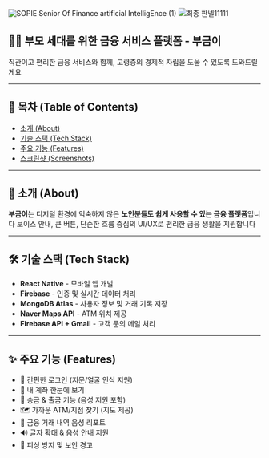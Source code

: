 ![SOPIE Senior Of Finance   artificial IntelligEnce (1)](https://github.com/user-attachments/assets/503ee1ed-bde8-418f-95fa-5ef24bb450c0)
![최종 판넬11111](https://github.com/user-attachments/assets/87005d1c-d6c1-4bba-879d-51129a855592)

## 👵👴 부모 세대를 위한 금융 서비스 플랫폼 - 부금이

직관이고 편리한 금융 서비스와 함께,
고령층의 경제적 자립을 도울 수 있도록 도와드릴게요

---

## 🧭 목차 (Table of Contents)

- [소개 (About)](#소개-about)
- [기술 스택 (Tech Stack)](#기술-스택-tech-stack)
- [주요 기능 (Features)](#주요-기능-features)
- [스크린샷 (Screenshots)](#스크린샷-screenshots)

---

## 📌 소개 (About)

**부금이**는 디지털 환경에 익숙하지 않은 **노인분들도 쉽게 사용할 수 있는 금융 플랫폼**입니다
보이스 안내, 큰 버튼, 단순한 흐름 중심의 UI/UX로 편리한 금융 생활을 지원합니다

---

## 🛠️ 기술 스택 (Tech Stack)

- **React Native** - 모바일 앱 개발
- **Firebase** - 인증 및 실시간 데이터 처리
- **MongoDB Atlas** - 사용자 정보 및 거래 기록 저장
- **Naver Maps API** - ATM 위치 제공
- **Firebase API + Gmail** - 고객 문의 메일 처리

---

## ✨ 주요 기능 (Features)

- 🔐 간편한 로그인 (지문/얼굴 인식 지원)
- 🏦 내 계좌 한눈에 보기
- 💸 송금 & 출금 기능 (음성 지원 포함)
- 🗺️ 가까운 ATM/지점 찾기 (지도 제공)
- 🧾 금융 거래 내역 음성 리포트
- 🔊 글자 확대 & 음성 안내 지원
- 🛟 피싱 방지 및 보안 경고
